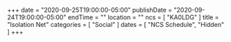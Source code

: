 +++
date = "2020-09-25T19:00:00-05:00"
publishDate = "2020-09-24T19:00:00-05:00"
endTime = ""
location = ""
ncs = [ "KA0LDG" ]
title = "Isolation Net"
categories = [ "Social" ]
dates = [ "NCS Schedule", "Hidden" ]
+++
